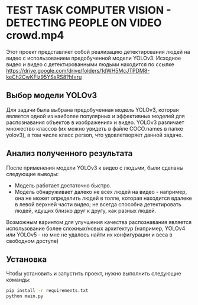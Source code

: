 # TEST TASK COMPUTER VISION - DETECTING PEOPLE ON VIDEO crowd.mp4

Этот проект представляет собой реализацию детектирования людей на видео с использованием предобученной модели YOLOv3.
Исходное видео и видео с детектированными людьми находится по ссылке https://drive.google.com/drive/folders/1dWH5McJTPDM8-keCh2CwKFlz95YSsRS8?hl=ru

## Выбор модели YOLOv3

Для задачи была выбрана предобученная модель YOLOv3, которая является одной из наиболее популярных и эффективных моделей для распознавания объектов в изображениях и видео. YOLOv3 различает множество классов (их можно увидеть в файле COCO.names в папке yolov3), в том числе класс person, что удовлетворяет данной задаче.

## Анализ полученного результата

После применения модели YOLOv3 к видео с людьми, были сделаны следующие выводы:
- Модель работает достаточно быстро.
- Модель обнаруживает далеко не всех людей на видео - например, она не может определить людей в толпе, которая находится вдалеке в левой верхней части видео; не всегда способна детектировать людей, идущих близко друг к другу, как разных людей.
  
Возможным варинтом для улучшения качества распознавания является использование более сложных/новых архитектур (например, YOLOv4 или YOLOv5 - но мне не удалось найти их конфигурации и веса в свободном доступе)

## Установка

Чтобы установить и запустить проект, нужно выполнить следующие команды:
```bash
pip install -r requirements.txt
python main.py
